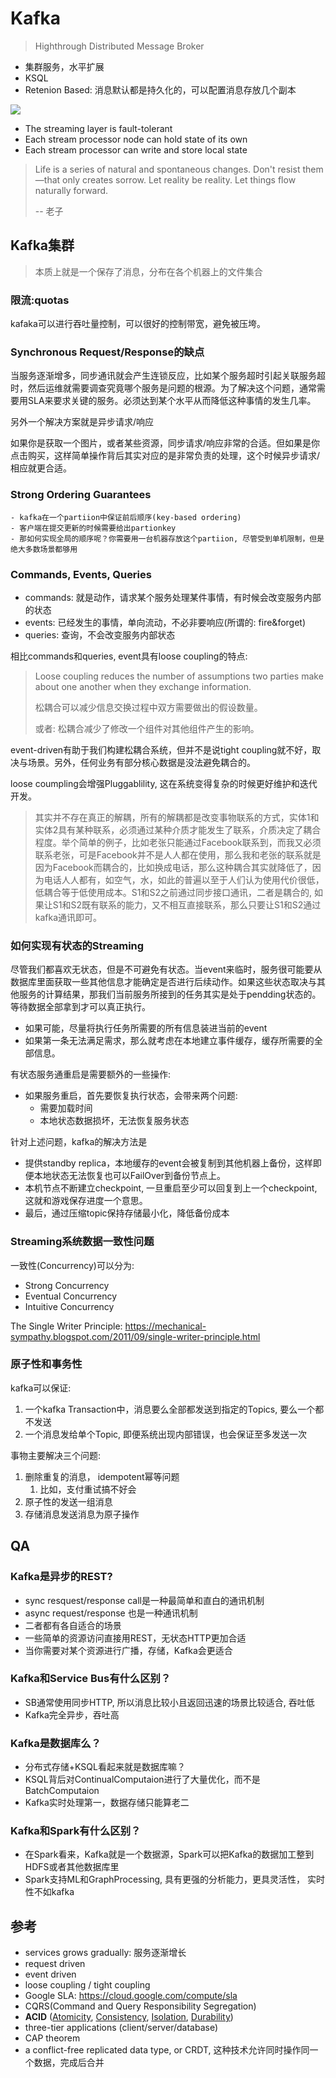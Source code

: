 # Kafka

> Highthrough Distributed Message Broker



- 集群服务，水平扩展
- KSQL
- Retenion Based: 消息默认都是持久化的，可以配置消息存放几个副本



![](/src/amas-git/docs/source/_drafts/assets/2019-09-07-083202_861x426_scrot.png)



- The streaming layer is fault-tolerant
- Each stream processor node can hold state of its own
- Each stream processor can write and store local state

>Life is a series of natural and spontaneous changes. Don't resist them—that only
>creates sorrow. Let reality be reality. Let things flow naturally forward.
>
>-- 老子

## Kafka集群

> 本质上就是一个保存了消息，分布在各个机器上的文件集合

### 限流:quotas

kafaka可以进行吞吐量控制，可以很好的控制带宽，避免被压垮。

### Synchronous Request/Response的缺点

当服务逐渐增多，同步通讯就会产生连锁反应，比如某个服务超时引起关联服务超时，然后运维就需要调查究竟哪个服务是问题的根源。为了解决这个问题，通常需要用SLA来要求关键的服务。必须达到某个水平从而降低这种事情的发生几率。

另外一个解决方案就是异步请求/响应

如果你是获取一个图片，或者某些资源，同步请求/响应非常的合适。但如果是你点击购买，这样简单操作背后其实对应的是非常负责的处理，这个时候异步请求/相应就更合适。

### Strong Ordering Guarantees

	- kafka在一个partiion中保证前后顺序(key-based ordering)
	- 客户端在提交更新的时候需要给出partionkey
	- 那如何实现全局的顺序呢？你需要用一台机器存放这个partiion, 尽管受到单机限制，但是绝大多数场景都够用

### Commands, Events, Queries

- commands: 就是动作，请求某个服务处理某件事情，有时候会改变服务内部的状态
- events: 已经发生的事情，单向流动，不必非要响应(所谓的: fire&forget)
- queries: 查询，不会改变服务内部状态

相比commands和queries, event具有loose coupling的特点:

> Loose coupling reduces the number of assumptions two parties make about one
> another when they exchange information.
>
> 松耦合可以减少信息交换过程中双方需要做出的假设数量。
>
> 或者: 松耦合减少了修改一个组件对其他组件产生的影响。

event-driven有助于我们构建松耦合系统，但并不是说tight coupling就不好，取决与场景。另外，任何业务有部分核心数据是没法避免耦合的。

loose coumpling会增强Pluggablility, 这在系统变得复杂的时候更好维护和迭代开发。

> 其实并不存在真正的解耦，所有的解耦都是改变事物联系的方式，实体1和实体2具有某种联系，必须通过某种介质才能发生了联系，介质决定了耦合程度。举个简单的例子，比如老张只能通过Facebook联系到，而我又必须联系老张，可是Facebook并不是人人都在使用，那么我和老张的联系就是因为Facebook而耦合的，比如换成电话，那么这种耦合其实就降低了，因为电话人人都有，如空气，水，如此的普遍以至于人们认为使用代价很低，低耦合等于低使用成本。S1和S2之前通过同步接口通讯，二者是耦合的, 如果让S1和S2既有联系的能力，又不相互直接联系，那么只要让S1和S2通过kafka通讯即可。

### 如何实现有状态的Streaming

尽管我们都喜欢无状态，但是不可避免有状态。当event来临时，服务很可能要从数据库里面获取一些其他信息才能确定是否进行后续动作。如果这些状态取决与其他服务的计算结果，那我们当前服务所接到的任务其实是处于pendding状态的。等待数据全部拿到才可以真正执行。

- 如果可能，尽量将执行任务所需要的所有信息装进当前的event
- 如果第一条无法满足需求，那么就考虑在本地建立事件缓存，缓存所需要的全部信息。


有状态服务通重启是需要额外的一些操作:
- 如果服务重启，首先要恢复执行状态，会带来两个问题:
    - 需要加载时间
    - 本地状态数据损坏，无法恢复服务状态


针对上述问题，kafka的解决方法是
- 提供standby replica，本地缓存的event会被复制到其他机器上备份，这样即便本地状态无法恢复也可以FailOver到备份节点上。
- 本机节点不断建立checkpoint, 一旦重启至少可以回复到上一个checkpoint, 这就和游戏保存进度一个意思。
- 最后，通过压缩topic保持存储最小化，降低备份成本

### Streaming系统数据一致性问题

一致性(Concurrency)可以分为:

- Strong Concurrency
- Eventual Concurrency
- Intuitive Concurrency 



The Single Writer Principle: https://mechanical-sympathy.blogspot.com/2011/09/single-writer-principle.html



### 原子性和事务性

kafka可以保证:

1. 一个kafka Transaction中，消息要么全部都发送到指定的Topics, 要么一个都不发送
2. 一个消息发给单个Topic, 即便系统出现内部错误，也会保证至多发送一次

事物主要解决三个问题:

1. 删除重复的消息， idempotent幂等问题
   1. 比如，支付重试搞不好会
2. 原子性的发送一组消息
3. 存储消息发送消息为原子操作

## QA

### Kafka是异步的REST?

- sync resquest/response call是一种最简单和直白的通讯机制
- async request/response 也是一种通讯机制
- 二者都有各自适合的场景
- 一些简单的资源访问直接用REST，无状态HTTP更加合适
- 当你需要对某个资源进行广播，存储，Kafka会更适合

### Kafka和Service Bus有什么区别？

- SB通常使用同步HTTP, 所以消息比较小且返回迅速的场景比较适合, 吞吐低
- Kafka完全异步，吞吐高

### Kafka是数据库么？

- 分布式存储+KSQL看起来就是数据库嘛？
- KSQL背后对ContinualComputaion进行了大量优化，而不是BatchComputaion
- Kafka实时处理第一，数据存储只能算老二

### Kafka和Spark有什么区别？

- 在Spark看来，Kafka就是一个数据源，Spark可以把Kafka的数据加工整到HDFS或者其他数据库里
- Spark支持ML和GraphProcessing, 具有更强的分析能力，更具灵活性， 实时性不如kafka



## 参考
- services grows gradually: 服务逐渐增长
- request driven
- event driven
- loose coupling / tight coupling
- Google SLA: https://cloud.google.com/compute/sla
- CQRS(Command and Query Responsibility Segregation)
- **ACID** ([Atomicity](https://en.wikipedia.org/wiki/Atomicity_(database_systems)), [Consistency](https://en.wikipedia.org/wiki/Consistency_(database_systems)), [Isolation](https://en.wikipedia.org/wiki/Isolation_(database_systems)), [Durability](https://en.wikipedia.org/wiki/Durability_(database_systems)))
- three-tier applications (client/server/database)
- CAP theorem
- a conflict-free replicated data type, or CRDT, 这种技术允许同时操作同一个数据，完成后合并

